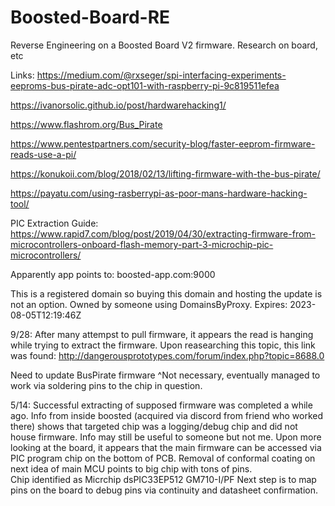 # Boosted-Board-RE
Reverse Engineering on a Boosted Board V2 firmware. Research on board, etc


Links:
https://medium.com/@rxseger/spi-interfacing-experiments-eeproms-bus-pirate-adc-opt101-with-raspberry-pi-9c819511efea

https://ivanorsolic.github.io/post/hardwarehacking1/

https://www.flashrom.org/Bus_Pirate

https://www.pentestpartners.com/security-blog/faster-eeprom-firmware-reads-use-a-pi/

https://konukoii.com/blog/2018/02/13/lifting-firmware-with-the-bus-pirate/

https://payatu.com/using-rasberrypi-as-poor-mans-hardware-hacking-tool/

PIC Extraction Guide:
https://www.rapid7.com/blog/post/2019/04/30/extracting-firmware-from-microcontrollers-onboard-flash-memory-part-3-microchip-pic-microcontrollers/

Apparently app points to:
boosted-app.com:9000

This is a registered domain so buying this domain and hosting the update is not an option. Owned by someone using DomainsByProxy.
Expires: 2023-08-05T12:19:46Z

9/28: After many attempst to pull firmware, it appears the read is hanging while trying to extract the firmware. Upon reasearching this topic, this link was found:
http://dangerousprototypes.com/forum/index.php?topic=8688.0

Need to update BusPirate firmware
^Not necessary, eventually managed to work via soldering pins to the chip in question.


5/14: Successful extracting of supposed firmware was completed a while ago. Info from inside boosted (acquired via discord from friend who worked there) shows that targeted chip was a logging/debug chip and did not house firmware. Info may still be useful to someone but not me. Upon more looking at the board, it appears that the main firmware can be accessed via PIC program chip on the bottom of PCB. Removal of conformal coating on next idea of main MCU points to big chip with tons of pins.   
    Chip identified as Micrchip dsPIC33EP512 GM710-I/PF
Next step is to map pins on the board to debug pins via continuity and datasheet confirmation.

